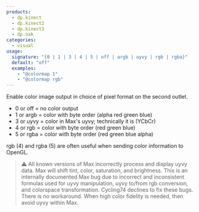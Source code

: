 ```yaml
---
products:
  - dp.kinect
  - dp.kinect2
  - dp.kinect3
  - dp.oak
categories:
  - visual
usage:
  signature: "{0 | 1 | 3 | 4 | 5 | off | argb | uyvy | rgb | rgba}"
  default: "off"
  examples:
    - "@colormap 1"
    - "@colormap rgb"
---
```


Enable color image output in choice of pixel format on the second outlet.

* 0 or off = no color output
* 1 or argb = color with byte order (alpha red green blue)
* 3 or uyvy = color in Max's uyvy; technically it is (YCbCr)
* 4 or rgb = color with byte order (red green blue)
* 5 or rgba = color with byte order (red green blue alpha)

rgb (4) and rgba (5) are often useful when sending color information to OpenGL.

> :warning: All known versions of Max incorrectly process and display uyvy data.
> Max will shift tint, color, saturation, and brightness. This is an internally
> documented Max bug due to incorrect and inconsistent formulas used for uyvy
> manipulation, uyvy to/from rgb conversion, and colorspace transformation.
> Cycling74 declines to fix these bugs. There is no workaround.
> When high color fidelity is needed, then avoid uyvy within Max.
